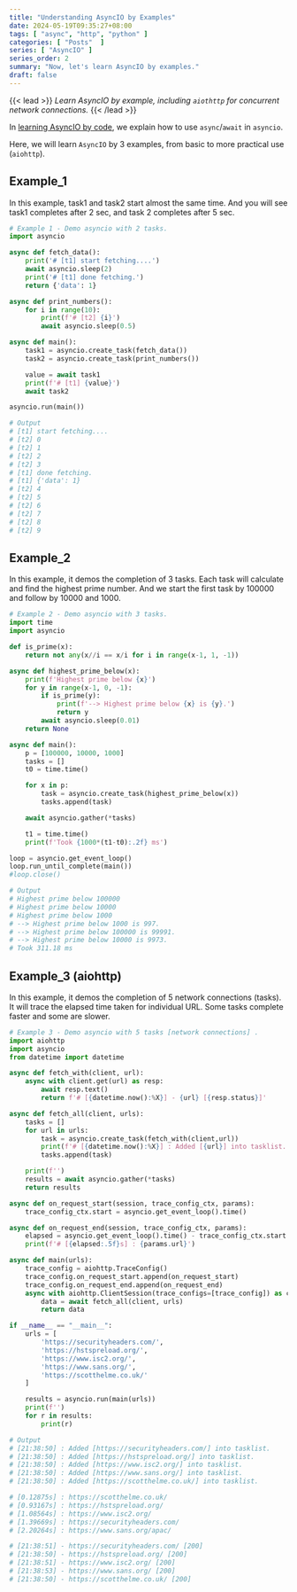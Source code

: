 ```yaml
---
title: "Understanding AsyncIO by Examples"
date: 2024-05-19T09:35:27+08:00
tags: [ "async", "http", "python" ]
categories: [ "Posts"  ]
series: [ "AsyncIO" ]
series_order: 2
summary: "Now, let's learn AsyncIO by examples."
draft: false
---
```

{{< lead >}}
*Learn AsyncIO by example, including `aiothttp` for concurrent network connections.*
{{< /lead >}}

In [learning AsyncIO by code](/posts/asyncio/learn_by_code/), we explain how to use `async`/`await` in `asyncio`.

Here, we will learn `AsyncIO` by 3 examples, from basic to more practical use (`aiohttp`).

## Example_1

In this example, task1 and task2 start almost the same time.
And you will see task1 completes after 2 sec, and task 2 completes after 5 sec.

```python
# Example 1 - Demo asyncio with 2 tasks.
import asyncio

async def fetch_data():
    print('# [t1] start fetching....')
    await asyncio.sleep(2)
    print('# [t1] done fetching.')
    return {'data': 1}

async def print_numbers():
    for i in range(10):
        print(f'# [t2] {i}')
        await asyncio.sleep(0.5)

async def main():
    task1 = asyncio.create_task(fetch_data())
    task2 = asyncio.create_task(print_numbers())

    value = await task1
    print(f'# [t1] {value}')
    await task2

asyncio.run(main())

# Output
# [t1] start fetching....
# [t2] 0
# [t2] 1
# [t2] 2
# [t2] 3
# [t1] done fetching.
# [t1] {'data': 1}
# [t2] 4
# [t2] 5
# [t2] 6
# [t2] 7
# [t2] 8
# [t2] 9
```

## Example_2

In this example, it demos the completion of 3 tasks.
Each task will calculate and find the highest prime number.
And we start the first task by 100000 and follow by 10000 and 1000.

```python
# Example 2 - Demo asyncio with 3 tasks.
import time
import asyncio

def is_prime(x):
    return not any(x//i == x/i for i in range(x-1, 1, -1))

async def highest_prime_below(x):
    print(f'Highest prime below {x}')
    for y in range(x-1, 0, -1):
        if is_prime(y):
            print(f'--> Highest prime below {x} is {y}.')
            return y
        await asyncio.sleep(0.01)
    return None

async def main():
    p = [100000, 10000, 1000]
    tasks = []
    t0 = time.time()

    for x in p:
        task = asyncio.create_task(highest_prime_below(x))
        tasks.append(task)

    await asyncio.gather(*tasks)

    t1 = time.time()
    print(f'Took {1000*(t1-t0):.2f} ms')

loop = asyncio.get_event_loop()
loop.run_until_complete(main())
#loop.close()

# Output
# Highest prime below 100000
# Highest prime below 10000
# Highest prime below 1000
# --> Highest prime below 1000 is 997.
# --> Highest prime below 100000 is 99991.
# --> Highest prime below 10000 is 9973.
# Took 311.18 ms
```

## Example_3 (aiohttp)

In this example, it demos the completion of 5 network connections (tasks). 
It will trace the elapsed time taken for individual URL. 
Some tasks complete faster and some are slower.

```python
# Example 3 - Demo asyncio with 5 tasks [network connections] .
import aiohttp
import asyncio
from datetime import datetime

async def fetch_with(client, url):
    async with client.get(url) as resp:
        await resp.text()
        return f'# [{datetime.now():%X}] - {url} [{resp.status}]'

async def fetch_all(client, urls):
    tasks = []
    for url in urls:
        task = asyncio.create_task(fetch_with(client,url))
        print(f'# [{datetime.now():%X}] : Added [{url}] into tasklist.')
        tasks.append(task)

    print(f'')
    results = await asyncio.gather(*tasks)
    return results

async def on_request_start(session, trace_config_ctx, params):
    trace_config_ctx.start = asyncio.get_event_loop().time()

async def on_request_end(session, trace_config_ctx, params):
    elapsed = asyncio.get_event_loop().time() - trace_config_ctx.start
    print(f'# [{elapsed:.5f}s] : {params.url}')

async def main(urls):
    trace_config = aiohttp.TraceConfig()
    trace_config.on_request_start.append(on_request_start)
    trace_config.on_request_end.append(on_request_end)
    async with aiohttp.ClientSession(trace_configs=[trace_config]) as client:
        data = await fetch_all(client, urls)
        return data

if __name__ == "__main__":
    urls = [
        'https://securityheaders.com/',
        'https://hstspreload.org/',
        'https://www.isc2.org/',
        'https://www.sans.org/',
        'https://scotthelme.co.uk/'
    ]

    results = asyncio.run(main(urls))
    print(f'')
    for r in results:
        print(r)

# Output
# [21:38:50] : Added [https://securityheaders.com/] into tasklist.
# [21:38:50] : Added [https://hstspreload.org/] into tasklist.
# [21:38:50] : Added [https://www.isc2.org/] into tasklist.
# [21:38:50] : Added [https://www.sans.org/] into tasklist.
# [21:38:50] : Added [https://scotthelme.co.uk/] into tasklist.

# [0.12875s] : https://scotthelme.co.uk/
# [0.93167s] : https://hstspreload.org/
# [1.08564s] : https://www.isc2.org/
# [1.39669s] : https://securityheaders.com/
# [2.20264s] : https://www.sans.org/apac/

# [21:38:51] - https://securityheaders.com/ [200]
# [21:38:50] - https://hstspreload.org/ [200]
# [21:38:51] - https://www.isc2.org/ [200]
# [21:38:53] - https://www.sans.org/ [200]
# [21:38:50] - https://scotthelme.co.uk/ [200]
```


